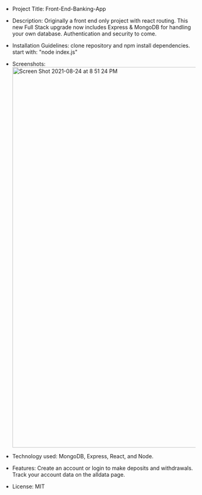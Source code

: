* Project Title: Front-End-Banking-App


* Description: Originally a front end only project with react routing.  This new Full Stack upgrade now includes Express & MongoDB for handling your own database.  Authentication and security to come.


* Installation Guidelines: clone repository and npm install dependencies.  start with: "node index.js"


* Screenshots: <img width="995" alt="Screen Shot 2021-08-24 at 8 51 24 PM" src="https://user-images.githubusercontent.com/62675858/130708490-26342410-3be6-4b70-8d92-45253158e0f3.png">


* Technology used: MongoDB, Express, React, and Node.  


* Features: Create an account or login to make deposits and withdrawals.  Track your account data on the alldata page.


* License: MIT
